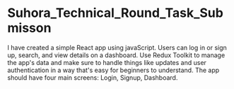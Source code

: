 # Suhora_Technical_Round_Task_Submisson
I have created a simple React app using javaScript. Users can log in or sign up, search, and view details on  a dashboard. Use Redux Toolkit to manage the app's data and make sure to handle things like  updates and user authentication in a way that's easy for beginners to understand. The app should  have four main screens: Login, Signup, Dashboard.
